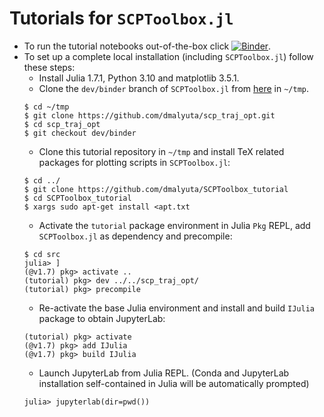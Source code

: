 # Tutorials for `SCPToolbox.jl`

- To run the tutorial notebooks out-of-the-box click [![Binder](https://mybinder.org/badge_logo.svg)](https://mybinder.org/v2/gh/dmalyuta/SCPToolbox_tutorial/HEAD).
- To set up a complete local installation (including `SCPToolbox.jl`) follow these steps:
  - Install Julia 1.7.1, Python 3.10 and matplotlib 3.5.1.  
  - Clone the `dev/binder` branch of `SCPToolbox.jl` from [here](https://github.com/dmalyuta/scp_traj_opt/tree/dev/binder) in `~/tmp`.
  ```
  $ cd ~/tmp
  $ git clone https://github.com/dmalyuta/scp_traj_opt.git
  $ cd scp_traj_opt 
  $ git checkout dev/binder
  ```
  - Clone this tutorial repository in `~/tmp` and install TeX related packages for plotting scripts in `SCPToolbox.jl`:
  ```
  $ cd ../
  $ git clone https://github.com/dmalyuta/SCPToolbox_tutorial
  $ cd SCPToolbox_tutorial
  $ xargs sudo apt-get install <apt.txt
  ```
  - Activate the `tutorial` package environment in Julia `Pkg` REPL, add `SCPToolbox.jl` as dependency and precompile:
  ```
  $ cd src
  julia> ]
  (@v1.7) pkg> activate ..
  (tutorial) pkg> dev ../../scp_traj_opt/
  (tutorial) pkg> precompile
  ```
  - Re-activate the base Julia environment and install and build `IJulia` package to obtain JupyterLab:
  ```
  (tutorial) pkg> activate
  (@v1.7) pkg> add IJulia
  (@v1.7) pkg> build IJulia
  ```
  - Launch JupyterLab from Julia REPL. (Conda and JupyterLab installation self-contained in Julia will be automatically prompted)
  ```
  julia> jupyterlab(dir=pwd())
  ```
 

